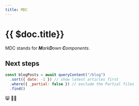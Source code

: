 ```yaml
---
title: MDC
---
```


# {{ $doc.title}}

MDC stands for _**M**ark**D**own **C**omponents_.

## Next steps


```js
const blogPosts = await queryContent("/blog")
  .sort({ date: -1 }) // show latest articles first
  .where({ _partial: false }) // exclude the Partial files
  .find()
```

😸 👨‍🚀

